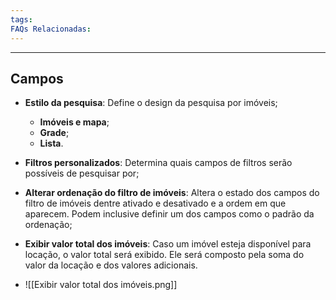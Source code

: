 ```yaml
---
tags:
FAQs Relacionadas:
---
```

---
## Campos

- **Estilo da pesquisa**: Define o design da pesquisa por imóveis;
	- **Imóveis e mapa**;
	- **Grade**;
	- **Lista**.
- **Filtros personalizados**: Determina quais campos de filtros serão possíveis de pesquisar por;
- **Alterar ordenação do filtro de imóveis**: Altera o estado dos campos do filtro de imóveis dentre ativado e desativado e a ordem em que aparecem. Podem inclusive definir um dos campos como o padrão da ordenação;
- **Exibir valor total dos imóveis**: Caso um imóvel esteja disponível para locação, o valor total será exibido. Ele será composto pela soma do valor da locação e dos valores adicionais.

- ![[Exibir valor total dos imóveis.png]]
